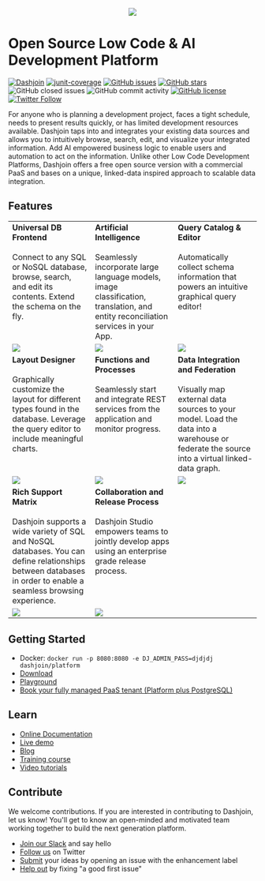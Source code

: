 <p align="center">
<a href="https://dashjoin.com"><img src="https://dashjoin.com/img/fav.png" /></a>
</p>

# Open Source Low Code & AI Development Platform

[![Dashjoin](https://github.com/dashjoin/platform/workflows/Dashjoin%20CI%20build/badge.svg)](https://github.com/dashjoin/platform/actions)
[![junit-coverage](https://img.shields.io/badge/junit_coverage-84%25-brightgreen)](https://github.com/dashjoin/platform/tree/master/dashjoin-core/src/test/java/org/dashjoin/service)
[![GitHub issues](https://img.shields.io/github/issues/dashjoin/platform)](https://github.com/dashjoin/platform/issues)
[![GitHub stars](https://img.shields.io/github/stars/dashjoin/platform)](https://github.com/dashjoin/platform/stargazers)
![GitHub closed issues](https://img.shields.io/github/issues-closed/dashjoin/platform)
![GitHub commit activity](https://img.shields.io/github/commit-activity/m/dashjoin/platform)
[![GitHub license](https://img.shields.io/github/license/dashjoin/platform)](https://github.com/dashjoin/platform)
[![Twitter Follow](https://img.shields.io/twitter/follow/dashjoin?style=social)](https://twitter.com/dashjoin)

For anyone who is planning a development project, faces a tight schedule, needs to present results quickly, or has limited development resources available. Dashjoin taps into and integrates your existing data sources and allows you to intuitively browse, search, edit, and visualize your integrated information. Add AI empowered business logic to enable users and automation to act on the information. Unlike other Low Code Development Platforms, Dashjoin offers a free open source version with a commercial PaaS and bases on a unique, linked-data inspired approach to scalable data integration.

## Features

<table>
  <tr>
    <td valign="top" width="33%">
      <b>Universal DB Frontend</b><br><br>
      Connect to any SQL or NoSQL database, browse, search, and edit its contents. Extend the schema on the fly.
    </td>
    <td valign="top" width="33%">
      <b>Artificial Intelligence</b><br><br>
	  Seamlessly incorporate large language models, image classification, translation, and entity reconciliation services in your App.
    </td>
    <td valign="top" width="33%">
      <b>Query Catalog & Editor</b><br><br>
      Automatically collect schema information that powers an intuitive graphical query editor!
    </td>
  </tr>
  <tr>
    <td valign="top" width="33%">
      <a href="https://www.youtube.com/watch?v=zXXtR9zSOXs"><img src="https://img.youtube.com/vi/zXXtR9zSOXs/mqdefault.jpg"></a>
    </td>
    <td valign="top" width="33%">
	  <a href="https://www.youtube.com/watch?v=m5ysD2AlbcE"><img src="https://img.youtube.com/vi/m5ysD2AlbcE/mqdefault.jpg"></a>
    </td>
    <td valign="top" width="33%">
      <a href="https://www.youtube.com/watch?v=yxjE8GgXtfo"><img src="https://img.youtube.com/vi/yxjE8GgXtfo/mqdefault.jpg"></a>
    </td>
  </tr>
  <tr>
    <td valign="top" width="33%">
      <b>Layout Designer</b><br><br>
      Graphically customize the layout for different types found in the database. Leverage the query editor to include meaningful charts.
    </td>
    <td valign="top" width="33%">
      <b>Functions and Processes</b><br><br>
      Seamlessly start and integrate REST services from the application and monitor progress.
    </td>
    <td valign="top" width="33%">
      <b>Data Integration and Federation</b><br><br>
      Visually map external data sources to your model. Load the data into a warehouse or federate the source into a virtual linked-data graph.
    </td>
  </tr>
  <tr>
    <td valign="top" width="33%">
      <a href="https://www.youtube.com/watch?v=RuM-im9wd58"><img src="https://img.youtube.com/vi/RuM-im9wd58/mqdefault.jpg"></a>
    </td>
    <td valign="top" width="33%">
      <a href="https://www.youtube.com/watch?v=XuymQh6aMIk"><img src="https://img.youtube.com/vi/XuymQh6aMIk/mqdefault.jpg"></a>
    </td>
    <td valign="top" width="33%">
      <a href="https://www.youtube.com/watch?v=ZsjyucALidY"><img src="https://img.youtube.com/vi/ZsjyucALidY/mqdefault.jpg"></a>
    </td>
  </tr>
  <tr>
    <td valign="top" width="33%">
      <b>Rich Support Matrix</b><br><br>
      Dashjoin supports a wide variety of SQL and NoSQL databases. You can define relationships between databases in order to enable a seamless browsing experience.
    </td>
    <td valign="top" width="33%">
      <b>Collaboration and Release Process</b><br><br>
      Dashjoin Studio empowers teams to jointly develop apps using an enterprise grade release process.
    </td>
  </tr>
  </tr>
    <td valign="top" width="33%">
      <a href="https://www.youtube.com/watch?v=_itCZjvw9D8"><img src="https://img.youtube.com/vi/_itCZjvw9D8/mqdefault.jpg"></a>
    </td>
    <td valign="top" width="33%">
      <a href="https://www.youtube.com/watch?v=Nf3OlChn7p0"><img src="https://img.youtube.com/vi/Nf3OlChn7p0/mqdefault.jpg"></a>
    </td>
  <tr>
</table>

## Getting Started

* Docker: ```docker run -p 8080:8080 -e DJ_ADMIN_PASS=djdjdj dashjoin/platform```
* [Download](https://download.dashjoin.com/)
* [Playground](https://playground.dashjoin.com/)
* [Book your fully managed PaaS tenant (Platform plus PostgreSQL)](https://dashjoin.com/#getstarted)

## Learn

* [Online Documentation](https://dashjoin.github.io/platform)
* [Live demo](https://cyber.run.dashjoin.com/)
* [Blog](https://medium.com/@dashjoin)
* [Training course](https://download.dashjoin.com/training/platform.pdf)
* [Video tutorials](https://www.youtube.com/@dashjoin)

## Contribute

We welcome contributions. If you are interested in contributing to Dashjoin, let us know!
You'll get to know an open-minded and motivated team working together to build the next generation platform.

* [Join our Slack](https://join.slack.com/t/dashjoin/shared_invite/zt-1274qbzq9-mwxBq4WwSTJsITjrvYV4pA) and say hello
* [Follow us](https://twitter.com/dashjoin) on Twitter
* [Submit](https://github.com/dashjoin/platform/issues) your ideas by opening an issue with the enhancement label
* [Help out](https://github.com/dashjoin/platform/issues?q=is%3Aissue+is%3Aopen+label%3A%22good+first+issue%22) by fixing "a good first issue"
